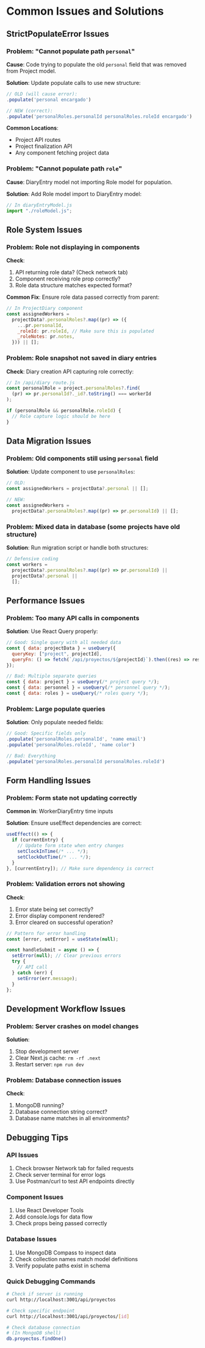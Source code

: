 # Common Issues and Solutions

## StrictPopulateError Issues

### Problem: "Cannot populate path `personal`"

**Cause**: Code trying to populate the old `personal` field that was removed from Project model.

**Solution**: Update populate calls to use new structure:

```javascript
// OLD (will cause error):
.populate('personal encargado')

// NEW (correct):
.populate('personalRoles.personalId personalRoles.roleId encargado')
```

**Common Locations**:

- Project API routes
- Project finalization API
- Any component fetching project data

### Problem: "Cannot populate path `role`"

**Cause**: DiaryEntry model not importing Role model for population.

**Solution**: Add Role model import to DiaryEntry model:

```javascript
// In diaryEntryModel.js
import "./roleModel.js";
```

## Role System Issues

### Problem: Role not displaying in components

**Check**:

1. API returning role data? (Check network tab)
2. Component receiving role prop correctly?
3. Role data structure matches expected format?

**Common Fix**: Ensure role data passed correctly from parent:

```javascript
// In ProjectDiary component
const assignedWorkers =
  projectData?.personalRoles?.map((pr) => ({
    ...pr.personalId,
    _roleId: pr.roleId, // Make sure this is populated
    _roleNotes: pr.notes,
  })) || [];
```

### Problem: Role snapshot not saved in diary entries

**Check**: Diary creation API capturing role correctly:

```javascript
// In /api/diary route.js
const personalRole = project.personalRoles?.find(
  (pr) => pr.personalId?._id?.toString() === workerId
);

if (personalRole && personalRole.roleId) {
  // Role capture logic should be here
}
```

## Data Migration Issues

### Problem: Old components still using `personal` field

**Solution**: Update component to use `personalRoles`:

```javascript
// OLD:
const assignedWorkers = projectData?.personal || [];

// NEW:
const assignedWorkers =
  projectData?.personalRoles?.map((pr) => pr.personalId) || [];
```

### Problem: Mixed data in database (some projects have old structure)

**Solution**: Run migration script or handle both structures:

```javascript
// Defensive coding
const workers =
  projectData?.personalRoles?.map((pr) => pr.personalId) ||
  projectData?.personal ||
  [];
```

## Performance Issues

### Problem: Too many API calls in components

**Solution**: Use React Query properly:

```javascript
// Good: Single query with all needed data
const { data: projectData } = useQuery({
  queryKey: ["project", projectId],
  queryFn: () => fetch(`/api/proyectos/${projectId}`).then((res) => res.json()),
});

// Bad: Multiple separate queries
const { data: project } = useQuery(/* project query */);
const { data: personnel } = useQuery(/* personnel query */);
const { data: roles } = useQuery(/* roles query */);
```

### Problem: Large populate queries

**Solution**: Only populate needed fields:

```javascript
// Good: Specific fields only
.populate('personalRoles.personalId', 'name email')
.populate('personalRoles.roleId', 'name color')

// Bad: Everything
.populate('personalRoles.personalId personalRoles.roleId')
```

## Form Handling Issues

### Problem: Form state not updating correctly

**Common in**: WorkerDiaryEntry time inputs

**Solution**: Ensure useEffect dependencies are correct:

```javascript
useEffect(() => {
  if (currentEntry) {
    // Update form state when entry changes
    setClockInTime(/* ... */);
    setClockOutTime(/* ... */);
  }
}, [currentEntry]); // Make sure dependency is correct
```

### Problem: Validation errors not showing

**Check**:

1. Error state being set correctly?
2. Error display component rendered?
3. Error cleared on successful operation?

```javascript
// Pattern for error handling
const [error, setError] = useState(null);

const handleSubmit = async () => {
  setError(null); // Clear previous errors
  try {
    // API call
  } catch (err) {
    setError(err.message);
  }
};
```

## Development Workflow Issues

### Problem: Server crashes on model changes

**Solution**:

1. Stop development server
2. Clear Next.js cache: `rm -rf .next`
3. Restart server: `npm run dev`

### Problem: Database connection issues

**Check**:

1. MongoDB running?
2. Database connection string correct?
3. Database name matches in all environments?

## Debugging Tips

### API Issues

1. Check browser Network tab for failed requests
2. Check server terminal for error logs
3. Use Postman/curl to test API endpoints directly

### Component Issues

1. Use React Developer Tools
2. Add console.logs for data flow
3. Check props being passed correctly

### Database Issues

1. Use MongoDB Compass to inspect data
2. Check collection names match model definitions
3. Verify populate paths exist in schema

### Quick Debugging Commands

```bash
# Check if server is running
curl http://localhost:3001/api/proyectos

# Check specific endpoint
curl http://localhost:3001/api/proyectos/[id]

# Check database connection
# (In MongoDB shell)
db.proyectos.findOne()
```
